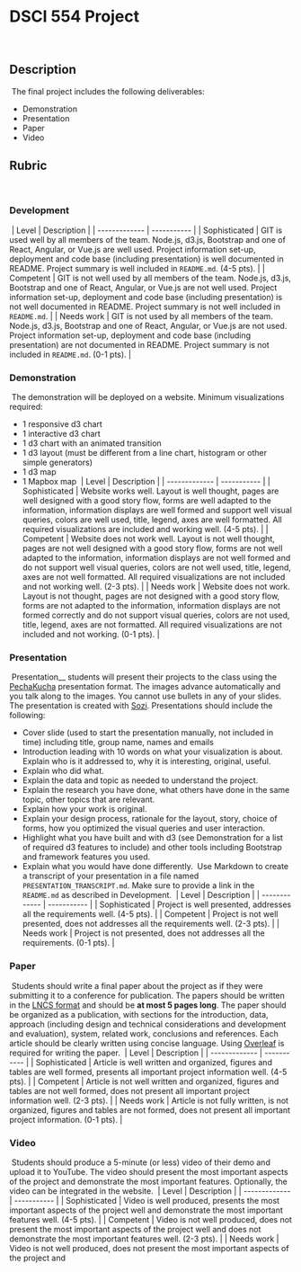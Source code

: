# DSCI 554 Project
​
## Description
​
The final project includes the following deliverables:
​
- Demonstration
- Presentation
- Paper
- Video
​
## Rubric
​
### Development
​
| Level         | Description |
| ------------- | ----------- |
| Sophisticated | GIT is used well by all members of the team. Node.js, d3.js, Bootstrap and one of React, Angular, or Vue.js are well used. Project information set-up, deployment and code base (including presentation) is well documented in README. Project summary is well included in `README.md`. (4-5 pts). |
| Competent     | GIT is not well used by all members of the team. Node.js, d3.js, Bootstrap and one of React, Angular, or Vue.js are not well used. Project information set-up, deployment and code base (including presentation) is not well documented in README. Project summary is not well included in `README.md`. |
| Needs work    | GIT is not used by all members of the team. Node.js, d3.js, Bootstrap and one of React, Angular, or Vue.js are not used. Project information set-up, deployment and code base (including presentation) are not documented in README. Project summary is not included in `README.md`. (0-1 pts). |
​
### Demonstration
​
The demonstration will be deployed on a website. Minimum visualizations required:
​
- 1 responsive d3 chart
- 1 interactive d3 chart
- 1 d3 chart with an animated transition
- 1 d3 layout (must be different from a line chart, histogram or other simple generators)
- 1 d3 map
- 1 Mapbox map
​
| Level         | Description |
| ------------- | ----------- |
| Sophisticated | Website works well. Layout is well thought, pages are well designed with a good story flow, forms are well adapted to the information, information displays are well formed and support well visual queries, colors are well used, title, legend, axes are well formatted. All required visualizations are included and working well. (4-5 pts). |
| Competent     | Website does not work well. Layout is not well thought, pages are not well designed with a good story flow, forms are not well adapted to the information, information displays are not well formed and do not support well visual queries, colors are not well used, title, legend, axes are not well formatted. All required visualizations are not included and not working well. (2-3 pts). |
| Needs work    | Website does not work. Layout is not thought, pages are not designed with a good story flow, forms are not adapted to the information, information displays are not formed correctly and do not support visual queries, colors are not used, title, legend, axes are not formatted. All required visualizations are not included and not working. (0-1 pts). |
​
### Presentation
​
Presentation__ students will present their projects to the class using the [PechaKucha](http://www.pechakucha.org) presentation format. The images advance automatically and you talk along to the images. You cannot use bullets in any of your slides. The presentation is created with [Sozi](http://sozi.baierouge.fr). Presentations should include the following:
​
- Cover slide (used to start the presentation manually, not included in time) including title, group name, names and emails
- Introduction leading with 10 words on what your visualization is about. Explain who is it addressed to, why it is interesting, original, useful.
- Explain who did what.
- Explain the data and topic as needed to understand the project.
- Explain the research you have done, what others have done in the same topic, other topics that are relevant.
- Explain how your work is original.
- Explain your design process, rationale for the layout, story, choice of forms, how you optimized the visual queries and user interaction.
- Highlight what you have built and with d3 (see Demonstration for a list of required d3 features to include) and other tools including Bootstrap and framework features you used.
- Explain what you would have done differently.
​
Use Markdown to create a transcript of your presentation in a file named `PRESENTATION_TRANSCRIPT.md`. Make sure to provide a link in the `README.md` as described in Development.
​
| Level         | Description |
| ------------- | ----------- |
| Sophisticated | Project is well presented, addresses all the requirements well. (4-5 pts). |
| Competent     | Project is not well presented, does not addresses all the requirements well. (2-3 pts). |
| Needs work    | Project is not presented, does not addresses all the requirements. (0-1 pts). |
​
### Paper
​
Students should write a final paper about the project as if they were submitting it to a conference for publication. The papers should be written in the [LNCS format](http://www.springer.com/computer/lncs?SGWID=0-164-6-793341-0) and should be __at most 5 pages long__. The paper should be organized as a publication, with sections for the introduction, data, approach (including design and technical considerations and development and evaluation), system, related work, conclusions and references. Each article should be clearly written using concise language. Using [Overleaf](https://www.overleaf.com/) is required for writing the paper.
​
| Level         | Description |
| ------------- | ----------- |
| Sophisticated | Article is well written and organized, figures and tables are well formed, presents all important project information well. (4-5 pts). |
| Competent     | Article is not well written and organized, figures and tables are not well formed, does not present all important project information well. (2-3 pts). |
| Needs work    | Article is not fully written, is not organized, figures and tables are not formed, does not present all important project information. (0-1 pts). |
​
### Video
​
Students should produce a 5-minute (or less) video of their demo and upload it to YouTube. The video should present the most important aspects of the project and demonstrate the most important features. Optionally, the video can be integrated in the website.
​
| Level         | Description |
| ------------- | ----------- |
| Sophisticated | Video is well produced, presents the most important aspects of the project well and demonstrate the most important features well. (4-5 pts). |
| Competent     | Video is not well produced, does not present the most important aspects of the project well and does not demonstrate the most important features well. (2-3 pts). |
| Needs work    | Video is not well produced, does not present the most important aspects of the project and